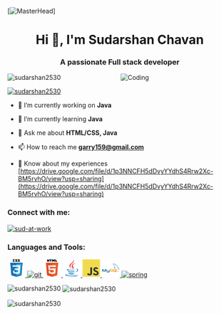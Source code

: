 [![MasterHead](https://r7q6w9z6.rocketcdn.me/career/wp-content/uploads/2020/03/full-stack-development.gif)]

<h1 align="center">Hi 👋, I'm Sudarshan Chavan</h1>
<h3 align="center">A passionate Full stack developer</h3>
<img align="right" alt="Coding" width="250" src= "https://camo.githubusercontent.com/5ddf73ad3a205111cf8c686f687fc216c2946a75005718c8da5b837ad9de78c9/68747470733a2f2f7468756d62732e6766796361742e636f6d2f4576696c4e657874446576696c666973682d736d616c6c2e676966"/>
<p align="left"> <img src="https://komarev.com/ghpvc/?username=sudarshan2530&label=Profile%20views&color=0e75b6&style=flat" alt="sudarshan2530" /> </p>

<p align="left"> <a href="https://github.com/ryo-ma/github-profile-trophy"><img src="https://github-profile-trophy.vercel.app/?username=sudarshan2530" alt="sudarshan2530" /></a> </p>

- 🔭 I’m currently working on **Java**

- 🌱 I’m currently learning **Java**

- 💬 Ask me about **HTML/CSS, Java**

- 📫 How to reach me **garry159@gmail.com**

- 📄 Know about my experiences [https://drive.google.com/file/d/1p3NNCFH5dDvyYYdhS4Rrw2Xc-BM5rvhO/view?usp=sharing](https://drive.google.com/file/d/1p3NNCFH5dDvyYYdhS4Rrw2Xc-BM5rvhO/view?usp=sharing)

<h3 align="left">Connect with me:</h3>
<p align="left">
<a href="https://linkedin.com/in/sud-at-work" target="blank"><img align="center" src="https://raw.githubusercontent.com/rahuldkjain/github-profile-readme-generator/master/src/images/icons/Social/linked-in-alt.svg" alt="sud-at-work" height="30" width="40" /></a>
</p>

<h3 align="left">Languages and Tools:</h3>
<p align="left"> <a href="https://www.w3schools.com/css/" target="_blank" rel="noreferrer"> <img src="https://raw.githubusercontent.com/devicons/devicon/master/icons/css3/css3-original-wordmark.svg" alt="css3" width="40" height="40"/> </a> <a href="https://git-scm.com/" target="_blank" rel="noreferrer"> <img src="https://www.vectorlogo.zone/logos/git-scm/git-scm-icon.svg" alt="git" width="40" height="40"/> </a> <a href="https://www.w3.org/html/" target="_blank" rel="noreferrer"> <img src="https://raw.githubusercontent.com/devicons/devicon/master/icons/html5/html5-original-wordmark.svg" alt="html5" width="40" height="40"/> </a> <a href="https://www.java.com" target="_blank" rel="noreferrer"> <img src="https://raw.githubusercontent.com/devicons/devicon/master/icons/java/java-original.svg" alt="java" width="40" height="40"/> </a> <a href="https://developer.mozilla.org/en-US/docs/Web/JavaScript" target="_blank" rel="noreferrer"> <img src="https://raw.githubusercontent.com/devicons/devicon/master/icons/javascript/javascript-original.svg" alt="javascript" width="40" height="40"/> </a> <a href="https://www.mysql.com/" target="_blank" rel="noreferrer"> <img src="https://raw.githubusercontent.com/devicons/devicon/master/icons/mysql/mysql-original-wordmark.svg" alt="mysql" width="40" height="40"/> </a> <a href="https://spring.io/" target="_blank" rel="noreferrer"> <img src="https://www.vectorlogo.zone/logos/springio/springio-icon.svg" alt="spring" width="40" height="40"/> </a> </p>

<p><img align="left" src="https://github-readme-stats.vercel.app/api/top-langs?username=sudarshan2530&show_icons=true&locale=en&layout=compact" alt="sudarshan2530" /></p>

<p>&nbsp;<img align="center" src="https://github-readme-stats.vercel.app/api?username=sudarshan2530&show_icons=true&locale=en" alt="sudarshan2530" /></p>

<p><img align="center" src="https://github-readme-streak-stats.herokuapp.com/?user=sudarshan2530&" alt="sudarshan2530" /></p>
